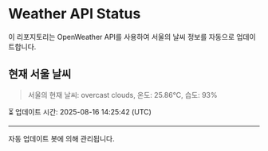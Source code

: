 
# Weather API Status

이 리포지토리는 OpenWeather API를 사용하여 서울의 날씨 정보를 자동으로 업데이트합니다.

## 현재 서울 날씨
> 서울의 현재 날씨: overcast clouds, 온도: 25.86°C, 습도: 93%

⏳ 업데이트 시간: 2025-08-16 14:25:42 (UTC)

---
자동 업데이트 봇에 의해 관리됩니다.
